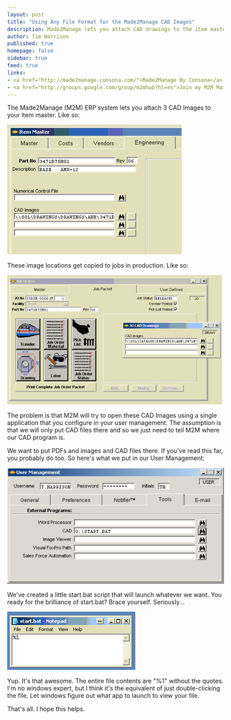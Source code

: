 ```yaml
---
layout: post
title: "Using Any File Format for the Made2Manage CAD Images"
description: Made2Manage lets you attach CAD drawings to the item master. This trick lets you attach any file format to the item master.
author: Tim Harrison
published: true
homepage: false
sidebar: true
feed: true
links:
- <a href="http://made2manage.consona.com/">Made2Manage By Consona</a>
- <a href="http://groups.google.com/group/m2mhub?hl=en">Join my M2M Mailing List</a>
---
```


The Made2Manage (M2M) ERP system lets you attach 3 CAD Images to your item master. Like so:

<p>
	<img src="/images/m2m-cad-images/cad-images-on-item-master.png" />
</p>

These image locations get copied to jobs in production. Like so:

<p>
	<a href="/images/m2m-cad-images/cad-images-in-job.png"><img src="/images/m2m-cad-images/cad-images-in-job.png" width="500"/></a>
</p>

The problem is that M2M will try to open these CAD Images using a single application that you configure in your user management. The assumption is that we will only put CAD files there and so we just need to tell M2M where our CAD program is. 

We want to put PDFs and images and CAD files there.  If you've read this far, you probably do too.  So here's what we put in our User Management:

<p>
	<img src="/images/m2m-cad-images/user-management.png" />
</p>

We've created a little start.bat script that will launch whatever we want.  You ready for the brilliance of start.bat?  Brace yourself.  Seriously...

<p>
	<img src="/images/m2m-cad-images/start-bat.png" />
</p>

Yup.  It's that awesome.  The entire file contents are "%1" without the quotes.  I'm no windows expert, but I think it's the equivalent of just double-clicking the file.  Let windows figure out what app to launch to view your file.  

That's all.  I hope this helps.